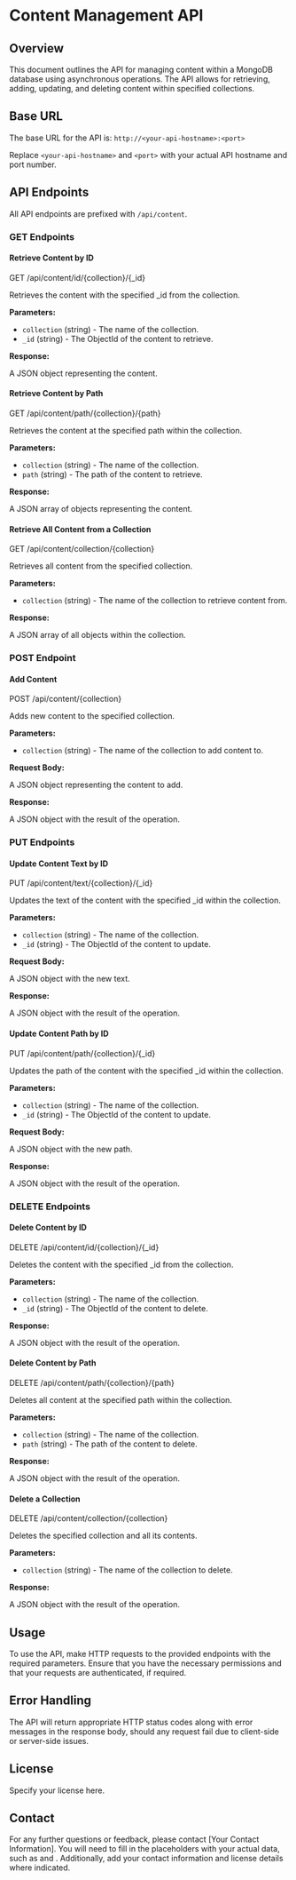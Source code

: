 # Content Management API

## Overview

This document outlines the API for managing content within a MongoDB database using asynchronous operations. The API allows for retrieving, adding, updating, and deleting content within specified collections.

## Base URL

The base URL for the API is: `http://<your-api-hostname>:<port>`

Replace `<your-api-hostname>` and `<port>` with your actual API hostname and port number.

## API Endpoints

All API endpoints are prefixed with `/api/content`.

### GET Endpoints

#### Retrieve Content by ID
GET /api/content/id/{collection}/{_id}

Retrieves the content with the specified _id from the collection.

**Parameters:**

- `collection` (string) - The name of the collection.
- `_id` (string) - The ObjectId of the content to retrieve.

**Response:**

A JSON object representing the content.

#### Retrieve Content by Path
GET /api/content/path/{collection}/{path}

Retrieves the content at the specified path within the collection.

**Parameters:**

- `collection` (string) - The name of the collection.
- `path` (string) - The path of the content to retrieve.

**Response:**

A JSON array of objects representing the content.

#### Retrieve All Content from a Collection
GET /api/content/collection/{collection}

Retrieves all content from the specified collection.

**Parameters:**

- `collection` (string) - The name of the collection to retrieve content from.

**Response:**

A JSON array of all objects within the collection.

### POST Endpoint

#### Add Content
POST /api/content/{collection}

Adds new content to the specified collection.

**Parameters:**

- `collection` (string) - The name of the collection to add content to.

**Request Body:**

A JSON object representing the content to add.

**Response:**

A JSON object with the result of the operation.

### PUT Endpoints

#### Update Content Text by ID
PUT /api/content/text/{collection}/{_id}

Updates the text of the content with the specified _id within the collection.

**Parameters:**

- `collection` (string) - The name of the collection.
- `_id` (string) - The ObjectId of the content to update.

**Request Body:**

A JSON object with the new text.

**Response:**

A JSON object with the result of the operation.

#### Update Content Path by ID
PUT /api/content/path/{collection}/{_id}

Updates the path of the content with the specified _id within the collection.

**Parameters:**

- `collection` (string) - The name of the collection.
- `_id` (string) - The ObjectId of the content to update.

**Request Body:**

A JSON object with the new path.

**Response:**

A JSON object with the result of the operation.

### DELETE Endpoints

#### Delete Content by ID
DELETE /api/content/id/{collection}/{_id}

Deletes the content with the specified _id from the collection.

**Parameters:**

- `collection` (string) - The name of the collection.
- `_id` (string) - The ObjectId of the content to delete.

**Response:**

A JSON object with the result of the operation.

#### Delete Content by Path
DELETE /api/content/path/{collection}/{path}

Deletes all content at the specified path within the collection.

**Parameters:**

- `collection` (string) - The name of the collection.
- `path` (string) - The path of the content to delete.

**Response:**

A JSON object with the result of the operation.

#### Delete a Collection
DELETE /api/content/collection/{collection}

Deletes the specified collection and all its contents.

**Parameters:**

- `collection` (string) - The name of the collection to delete.

**Response:**

A JSON object with the result of the operation.

## Usage

To use the API, make HTTP requests to the provided endpoints with the required parameters. Ensure that you have the necessary permissions and that your requests are authenticated, if required.

## Error Handling

The API will return appropriate HTTP status codes along with error messages in the response body, should any request fail due to client-side or server-side issues.

## License

Specify your license here.

## Contact

For any further questions or feedback, please contact [Your Contact Information].
You will need to fill in the placeholders with your actual data, such as <your-api-hostname> and <port>. Additionally, add your contact information and license details where indicated.